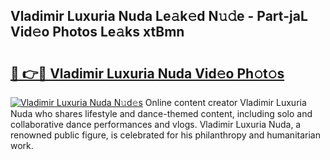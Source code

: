 ## Vladimir Luxuria Nuda Le𝚊k𝚎d N𝚞𝚍e - Part-jaL Vid𝚎o Photos Le𝚊ks xtBmn

# <h2><a href="http://fbbx01.evod.top/?m=Vladimir+Luxuria+Nuda">🔗 👉🔴 Vladimir Luxuria Nuda Vid𝚎o Ph𝚘t𝚘s</a></h2>

[![Vladimir Luxuria Nuda N𝚞d𝚎s](https://i.imgur.com/8V9OHl7.gif)](http://fbbx01.evod.top/?m=Vladimir+Luxuria+Nuda)
Online content creator Vladimir Luxuria Nuda who shares lifestyle and dance-themed content, including solo and collaborative dance performances and vlogs. Vladimir Luxuria Nuda, a renowned public figure, is celebrated for his philanthropy and humanitarian work. 
